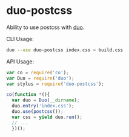 # duo-postcss

Ability to use postcss with [duo](https://github.com/duojs/duo).

CLI Usage:
```bash
duo --use duo-postcss index.css > build.css
```

API Usage:
```javascript
var co = require('co');
var Duo = require('duo');
var stylus = require('duo-postcss');

co(function *(){
  var duo = Duo(__dirname);
  duo.entry('index.css');
  duo.use(postcss());
  var css = yield duo.run();
  // ...
  })();
```

